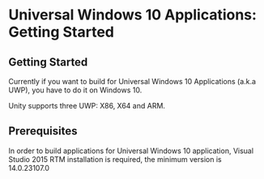 Universal Windows 10 Applications: Getting Started
===============================================

Getting Started
-------------
Currently if you want to build for Universal Windows 10 Applications (a.k.a UWP), you have to do it on Windows 10.

Unity supports three UWP: X86, X64 and ARM.

Prerequisites
-------------

In order to build applications for Universal Windows 10 application, Visual Studio 2015 RTM installation is required, the minimum version is 14.0.23107.0